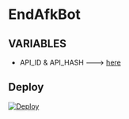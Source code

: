 # EndAfkBot

## VARIABLES

- API_ID & API_HASH ---> [here](https://telegram.org/)

## Deploy 

[![Deploy](https://www.herokucdn.com/deploy/button.svg)](https://heroku.com/deploy?template=https://github.com/Timeisnotwaiting/EndAfkBot)
